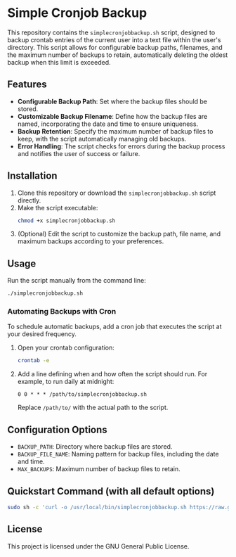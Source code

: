 # Simple Cronjob Backup

This repository contains the `simplecronjobbackup.sh` script, designed to backup crontab entries of the current user into a text file within the user's directory. This script allows for configurable backup paths, filenames, and the maximum number of backups to retain, automatically deleting the oldest backup when this limit is exceeded.

## Features

- **Configurable Backup Path**: Set where the backup files should be stored.
- **Customizable Backup Filename**: Define how the backup files are named, incorporating the date and time to ensure uniqueness.
- **Backup Retention**: Specify the maximum number of backup files to keep, with the script automatically managing old backups.
- **Error Handling**: The script checks for errors during the backup process and notifies the user of success or failure.

## Installation

1. Clone this repository or download the `simplecronjobbackup.sh` script directly.
2. Make the script executable:
   ```bash
   chmod +x simplecronjobbackup.sh
   ```
3. (Optional) Edit the script to customize the backup path, file name, and maximum backups according to your preferences.

## Usage

Run the script manually from the command line:
```bash
./simplecronjobbackup.sh
```

### Automating Backups with Cron

To schedule automatic backups, add a cron job that executes the script at your desired frequency.

1. Open your crontab configuration:
   ```bash
   crontab -e
   ```
2. Add a line defining when and how often the script should run. For example, to run daily at midnight:
   ```
   0 0 * * * /path/to/simplecronjobbackup.sh
   ```
   Replace `/path/to/` with the actual path to the script.

## Configuration Options

- `BACKUP_PATH`: Directory where backup files are stored.
- `BACKUP_FILE_NAME`: Naming pattern for backup files, including the date and time.
- `MAX_BACKUPS`: Maximum number of backup files to retain.

## Quickstart Command (with all default options)

```bash 
sudo sh -c 'curl -o /usr/local/bin/simplecronjobbackup.sh https://raw.githubusercontent.com/drhdev/simplecronjobbackup/main/simplecronjobbackup.sh && chmod +x /usr/local/bin/simplecronjobbackup.sh && (crontab -l 2>/dev/null; echo "0 0 * * * /usr/local/bin/simplecronjobbackup.sh") | crontab -'
```


## License

This project is licensed under the GNU General Public License.
